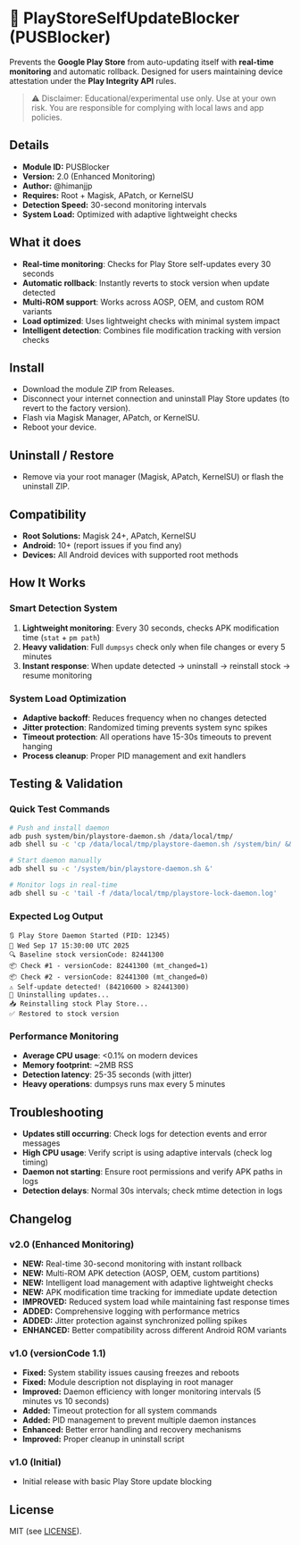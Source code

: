 # 🚫 PlayStoreSelfUpdateBlocker (PUSBlocker)

Prevents the **Google Play Store** from auto-updating itself with **real-time monitoring** and automatic rollback. Designed for users maintaining device attestation under the **Play Integrity API** rules.

> ⚠️ Disclaimer: Educational/experimental use only. Use at your own risk. You are responsible for complying with local laws and app policies.

## Details
- **Module ID:** PUSBlocker
- **Version:** 2.0 (Enhanced Monitoring)
- **Author:** @himanjjp
- **Requires:** Root + Magisk, APatch, or KernelSU
- **Detection Speed:** 30-second monitoring intervals
- **System Load:** Optimized with adaptive lightweight checks

## What it does
- **Real-time monitoring**: Checks for Play Store self-updates every 30 seconds
- **Automatic rollback**: Instantly reverts to stock version when update detected
- **Multi-ROM support**: Works across AOSP, OEM, and custom ROM variants
- **Load optimized**: Uses lightweight checks with minimal system impact
- **Intelligent detection**: Combines file modification tracking with version checks

## Install
- Download the module ZIP from Releases.
- Disconnect your internet connection and uninstall Play Store updates (to revert to the factory version).
- Flash via Magisk Manager, APatch, or KernelSU.
- Reboot your device.

## Uninstall / Restore
- Remove via your root manager (Magisk, APatch, KernelSU) or flash the uninstall ZIP.

## Compatibility
- **Root Solutions:** Magisk 24+, APatch, KernelSU
- **Android:** 10+ (report issues if you find any)
- **Devices:** All Android devices with supported root methods

## How It Works

### Smart Detection System
1. **Lightweight monitoring**: Every 30 seconds, checks APK modification time (`stat` + `pm path`)
2. **Heavy validation**: Full `dumpsys` check only when file changes or every 5 minutes
3. **Instant response**: When update detected → uninstall → reinstall stock → resume monitoring

### System Load Optimization
- **Adaptive backoff**: Reduces frequency when no changes detected
- **Jitter protection**: Randomized timing prevents system sync spikes
- **Timeout protection**: All operations have 15-30s timeouts to prevent hanging
- **Process cleanup**: Proper PID management and exit handlers

## Testing & Validation

### Quick Test Commands
```bash
# Push and install daemon
adb push system/bin/playstore-daemon.sh /data/local/tmp/
adb shell su -c 'cp /data/local/tmp/playstore-daemon.sh /system/bin/ && chmod 0755 /system/bin/playstore-daemon.sh'

# Start daemon manually
adb shell su -c '/system/bin/playstore-daemon.sh &'

# Monitor logs in real-time
adb shell su -c 'tail -f /data/local/tmp/playstore-lock-daemon.log'
```

### Expected Log Output
```
🔃 Play Store Daemon Started (PID: 12345)
📅 Wed Sep 17 15:30:00 UTC 2025
🔍 Baseline stock versionCode: 82441300
📦 Check #1 - versionCode: 82441300 (mt_changed=1)
📦 Check #2 - versionCode: 82441300 (mt_changed=0)
⚠️ Self-update detected! (84210600 > 82441300)
🔄 Uninstalling updates...
📥 Reinstalling stock Play Store...
✅ Restored to stock version
```

### Performance Monitoring
- **Average CPU usage**: <0.1% on modern devices
- **Memory footprint**: ~2MB RSS
- **Detection latency**: 25-35 seconds (with jitter)
- **Heavy operations**: dumpsys runs max every 5 minutes

## Troubleshooting
- **Updates still occurring**: Check logs for detection events and error messages
- **High CPU usage**: Verify script is using adaptive intervals (check log timing)
- **Daemon not starting**: Ensure root permissions and verify APK paths in logs
- **Detection delays**: Normal 30s intervals; check mtime detection in logs

## Changelog

### v2.0 (Enhanced Monitoring)
- **NEW:** Real-time 30-second monitoring with instant rollback
- **NEW:** Multi-ROM APK detection (AOSP, OEM, custom partitions)
- **NEW:** Intelligent load management with adaptive lightweight checks
- **NEW:** APK modification time tracking for immediate update detection
- **IMPROVED:** Reduced system load while maintaining fast response times
- **ADDED:** Comprehensive logging with performance metrics
- **ADDED:** Jitter protection against synchronized polling spikes
- **ENHANCED:** Better compatibility across different Android ROM variants

### v1.0 (versionCode 1.1)
- **Fixed:** System stability issues causing freezes and reboots
- **Fixed:** Module description not displaying in root manager
- **Improved:** Daemon efficiency with longer monitoring intervals (5 minutes vs 10 seconds)
- **Added:** Timeout protection for all system commands
- **Added:** PID management to prevent multiple daemon instances
- **Enhanced:** Better error handling and recovery mechanisms
- **Improved:** Proper cleanup in uninstall script

### v1.0 (Initial)
- Initial release with basic Play Store update blocking

## License
MIT (see [LICENSE](./LICENSE)).
